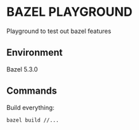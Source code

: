 # BAZEL PLAYGROUND #
Playground to test out bazel features

## Environment
Bazel 5.3.0

## Commands
Build everything:
```
bazel build //...
```
